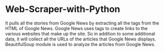 # Web-Scraper-with-Python
It pulls all the stories from Google News by extracting all the tags from the HTML of Google News. Google News uses tags to create links to the various websites that make up the site. So in addition to some additional data, it will collect all the URLs of the articles that Google News displays. BeautifulSoup module is used to analyze the articles from Google News.
